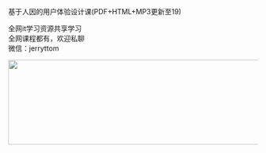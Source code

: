 基于人因的用户体验设计课(PDF+HTML+MP3更新至19)

全网it学习资源共享学习<br>全网课程都有，欢迎私聊<br>微信：jerryttom<br>

<a href="https://www.52fun.com/wp-content/uploads/2021/04/1618636704-0ee2465321ac674.png" data-fancybox="images"><img decoding="async" class="alignnone size-full wp-image-40373" src="https://www.52fun.com/wp-content/uploads/2021/04/1618636704-0ee2465321ac674.png" sizes="(max-width: 700px) 100vw, 700px" srcset="https://www.52fun.com/wp-content/uploads/2021/04/1618636704-0ee2465321ac674.png 700w, https://www.52fun.com/wp-content/uploads/2021/04/1618636704-0ee2465321ac674-300x73.png 300w" alt="" width="700" height="171"></a>